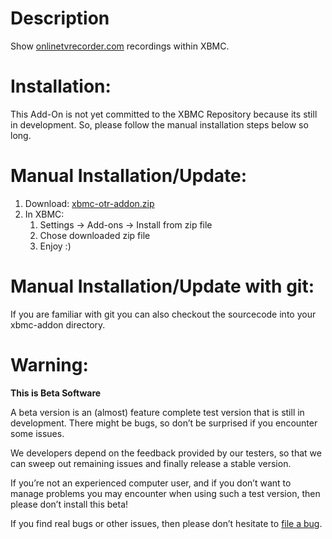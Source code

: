 # Description

Show [onlinetvrecorder.com](http://onlinetvrecorder.com/) recordings within XBMC.

# Installation:

This Add-On is not yet committed to the XBMC Repository because its still in development. So, please follow the manual installation steps below so long.

# Manual Installation/Update:
1. Download: [xbmc-otr-addon.zip](http://j.mp/xbmc-otr-addon)
1. In XBMC: 
   1. Settings -> Add-ons -> Install from zip file
   1. Chose downloaded zip file
   1. Enjoy :)

# Manual Installation/Update with git:

If you are familiar with git you can also checkout the sourcecode into your xbmc-addon directory. 

# Warning:

**This is Beta Software**

A beta version is an (almost) feature complete test version that is still in development. There might be bugs, so don’t be surprised if you encounter some issues.

We developers depend on the feedback provided by our testers, so that we can sweep out remaining issues and finally release a stable version.

If you’re not an experienced computer user, and if you don’t want to manage problems you may encounter when using such a test version, then please don’t install this beta!

If you find real bugs or other issues, then please don’t hesitate to [file a bug](https://github.com/wrow/xbmc-otr/issues).

